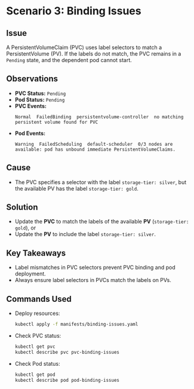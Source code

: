 # Scenario 3: Binding Issues

## Issue
A PersistentVolumeClaim (PVC) uses label selectors to match a PersistentVolume (PV). If the labels do not match, the PVC remains in a `Pending` state, and the dependent pod cannot start.

## Observations
- **PVC Status:** `Pending`
- **Pod Status:** `Pending`
- **PVC Events:**
  ```
  Normal  FailedBinding  persistentvolume-controller  no matching persistent volume found for PVC
  ```
- **Pod Events:**
  ```
  Warning  FailedScheduling  default-scheduler  0/3 nodes are available: pod has unbound immediate PersistentVolumeClaims.
  ```

## Cause
- The PVC specifies a selector with the label `storage-tier: silver`, but the available PV has the label `storage-tier: gold`.

## Solution
- Update the **PVC** to match the labels of the available **PV** (`storage-tier: gold`), or
- Update the **PV** to include the label `storage-tier: silver`.

## Key Takeaways
- Label mismatches in PVC selectors prevent PVC binding and pod deployment.
- Always ensure label selectors in PVCs match the labels on PVs.

## Commands Used
- Deploy resources:
  ```bash
  kubectl apply -f manifests/binding-issues.yaml
  ```
- Check PVC status:
  ```bash
  kubectl get pvc
  kubectl describe pvc pvc-binding-issues
  ```
- Check Pod status:
  ```bash
  kubectl get pod
  kubectl describe pod pod-binding-issues
  ```


